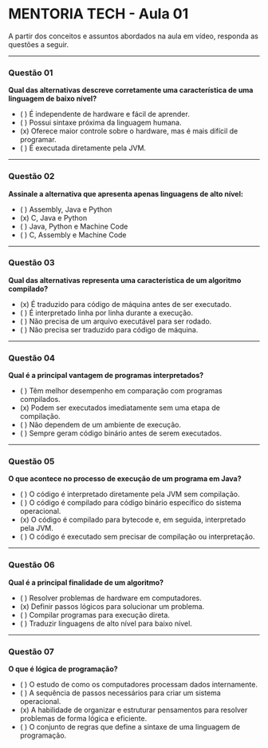 # MENTORIA TECH - Aula 01

A partir dos conceitos e assuntos abordados na aula em vídeo, responda as questões a seguir.

---

### Questão 01  
**Qual das alternativas descreve corretamente uma característica de uma linguagem de baixo nível?**  
- ( ) É independente de hardware e fácil de aprender.  
- ( ) Possui sintaxe próxima da linguagem humana.  
- (x) Oferece maior controle sobre o hardware, mas é mais difícil de programar.  
- ( ) É executada diretamente pela JVM.  

---

### Questão 02  
**Assinale a alternativa que apresenta apenas linguagens de alto nível:**  
- ( ) Assembly, Java e Python  
- (x) C, Java e Python  
- ( ) Java, Python e Machine Code  
- ( ) C, Assembly e Machine Code  

---

### Questão 03  
**Qual das alternativas representa uma característica de um algoritmo compilado?**  
- (x) É traduzido para código de máquina antes de ser executado.  
- ( ) É interpretado linha por linha durante a execução.  
- ( ) Não precisa de um arquivo executável para ser rodado.  
- ( ) Não precisa ser traduzido para código de máquina.  

---

### Questão 04  
**Qual é a principal vantagem de programas interpretados?**  
- ( ) Têm melhor desempenho em comparação com programas compilados.  
- (x) Podem ser executados imediatamente sem uma etapa de compilação.  
- ( ) Não dependem de um ambiente de execução.  
- ( ) Sempre geram código binário antes de serem executados.  

---

### Questão 05  
**O que acontece no processo de execução de um programa em Java?**  
- ( ) O código é interpretado diretamente pela JVM sem compilação.  
- ( ) O código é compilado para código binário específico do sistema operacional.  
- (x) O código é compilado para bytecode e, em seguida, interpretado pela JVM.  
- ( ) O código é executado sem precisar de compilação ou interpretação.  

---

### Questão 06  
**Qual é a principal finalidade de um algoritmo?**  
- ( ) Resolver problemas de hardware em computadores.  
- (x) Definir passos lógicos para solucionar um problema.  
- ( ) Compilar programas para execução direta.  
- ( ) Traduzir linguagens de alto nível para baixo nível.  

---

### Questão 07  
**O que é lógica de programação?**  
- ( ) O estudo de como os computadores processam dados internamente.  
- ( ) A sequência de passos necessários para criar um sistema operacional.  
- (x) A habilidade de organizar e estruturar pensamentos para resolver problemas de forma lógica e eficiente.  
- ( ) O conjunto de regras que define a sintaxe de uma linguagem de programação.  
